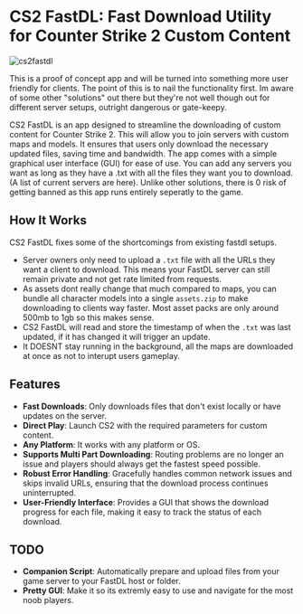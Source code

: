 # CS2 FastDL: Fast Download Utility for Counter Strike 2 Custom Content

![cs2fastdl](https://i.imgur.com/rHGCKo9.png)

This is a proof of concept app and will be turned into something more user friendly for clients. The point of this is to nail the functionality first. Im aware of some other "solutions" out there but they're not well though out for different server setups, outright dangerous or gate-keepy.  

CS2 FastDL is an app designed to streamline the downloading of custom content for Counter Strike 2. This will allow you to join servers with custom maps and models. It ensures that users only download the necessary updated files, saving time and bandwidth. The app comes with a simple graphical user interface (GUI) for ease of use. You can add any servers you want as long as they have a .txt with all the files they want you to download. (A list of current servers are here). Unlike other solutions, there is 0 risk of getting banned as this app runs entirely seperatly to the game. 

## How It Works

CS2 FastDL fixes some of the shortcomings from existing fastdl setups.  

- Server owners only need to upload a `.txt` file with all the URLs they want a client to download. This means your FastDL server can still remain private and not get rate limited from requests.
- As assets dont really change that much compared to maps, you can bundle all character models into a single `assets.zip` to make downloading to clients way faster. Most asset packs are only around 500mb to 1gb so this makes sense.
- CS2 FastDL will read and store the timestamp of when the `.txt` was last updated, if it has changed it will trigger an update.
- It DOESNT stay running in the background, all the maps are downloaded at once as not to interupt users gameplay. 

## Features

- **Fast Downloads**: Only downloads files that don't exist locally or have updates on the server.
- **Direct Play**: Launch CS2 with the required parameters for custom content.
- **Any Platform**: It works with any platform or OS.
- **Supports Multi Part Downloading**: Routing problems are no longer an issue and players should always get the fastest speed possible.
- **Robust Error Handling**: Gracefully handles common network issues and skips invalid URLs, ensuring that the download process continues uninterrupted.
- **User-Friendly Interface**: Provides a GUI that shows the download progress for each file, making it easy to track the status of each download.

## TODO

- **Companion Script**: Automatically prepare and upload files from your game server to your FastDL host or folder.
- **Pretty GUI**: Make it so its extremly easy to use and navigate for the most noob players.
